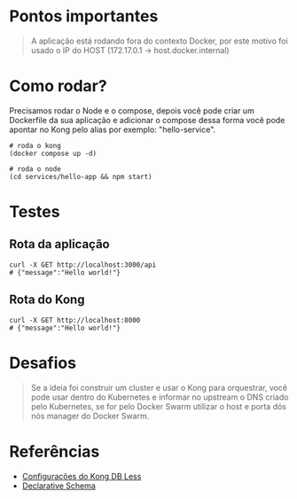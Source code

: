 # Pontos importantes

> A aplicação está rodando fora do contexto Docker, por este motivo foi usado o IP do HOST (172.17.0.1 -> host.docker.internal)

# Como rodar?

Precisamos rodar o Node e o compose, depois você pode criar um Dockerfile da sua aplicação e adicionar o compose dessa forma você pode apontar no Kong pelo alias por exemplo: "hello-service".

```shell
# roda o kong
(docker compose up -d)

# roda o node
(cd services/hello-app && npm start)
```
# Testes

## Rota da aplicação

```shell
curl -X GET http://localhost:3000/api
# {"message":"Hello world!"}
```

## Rota do Kong

```shell
curl -X GET http://localhost:8000
# {"message":"Hello world!"}
```

# Desafios

> Se a ideia foi construir um cluster e usar o Kong para orquestrar, você pode usar dentro do Kubernetes e informar no upstream o DNS criado pelo Kubernetes, se for pelo Docker Swarm utilizar o host e porta dós nós manager do Docker Swarm.


# Referências

- [Configurações do Kong DB Less](https://docs.konghq.com/gateway/latest/production/deployment-topologies/db-less-and-declarative-config/#:~:text=Kong%20Gateway%20can%20be%20run,or%20JSON%2C%20using%20declarative%20configuration)
- [Declarative Schema](https://github.com/Kong/deck/blob/main/file/kong_json_schema.json)
